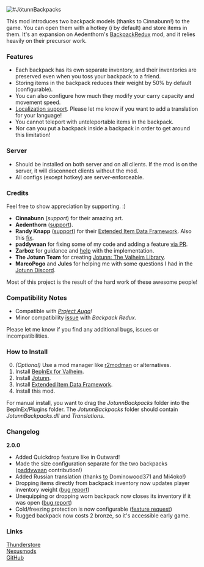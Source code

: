 ![#JötunnBackpacks](https://live.staticflickr.com/65535/51349781473_97b6d4ae9d_h.jpg)

This mod introduces two backpack models (thanks to Cinnabunn!) to the game. You can open them with a hotkey (_i_ by default) and store items in them. It's an expansion on Aedenthorn's [BackpackRedux](https://www.nexusmods.com/valheim/mods/1333) mod, and it relies heavily on their precursor work.

### Features
* Each backpack has its own separate inventory, and their inventories are preserved even when you toss your backpack to a friend.
* Storing items in the backpack reduces their weight by 50% by default (configurable).
* You can also configure how much they modify your carry capacity and movement speed.
* [Localization support](https://valheim-modding.github.io/Jotunn/tutorials/localization.html#example-json-file). Please let me know if you want to add a translation for your language!
* You cannot teleport with unteleportable items in the backpack.
* Nor can you put a backpack inside a backpack in order to get around this limitation!

### Server
* Should be installed on both server and on all clients. If the mod is on the server, it will disconnect clients without the mod.
* All configs (except hotkey) are server-enforceable.

### Credits
Feel free to show appreciation by supporting. :)

 * **Cinnabunn** (_support_) for their amazing art.
 * **Aedenthorn** ([support](https://www.nexusmods.com/valheim/users/18901754)).
 * **Randy Knapp** ([support](https://www.paypal.com/donate/?hosted_button_id=UFYR7AKYFPXLY)) for their [Extended Item Data Framework](https://github.com/RandyKnapp/ValheimMods/tree/main/ExtendedItemDataFramework). Also this [fix](https://github.com/RandyKnapp/ValheimMods/blob/77e98e3cf0cacc43d9812659f12fd5fcb3154d8d/EquipmentAndQuickSlots/InventoryGrid_Patch.cs#L10).
 * **paddywaan** for fixing some of my code and adding a feature [via PR](https://github.com/Emrik-North/JotunnBackpacks/commit/335c3b7253eb5c8621b812cb19c858e5bf03234d).
 * **Zarboz** for guidance and [help](https://github.com/VMP-Valheim/Back_packs) with the implementation.
 * **The Jotunn Team** for creating [Jotunn: The Valheim Library](https://valheim-modding.github.io/Jotunn/index.html).
 * **MarcoPogo** and **Jules** for helping me with some questions I had in the [Jotunn Discord](https://discord.gg/DdUt6g7gyA).

Most of this project is the result of the hard work of these awesome people!

### Compatibility Notes
 * Compatible with _[Project Auga](https://projectauga.com/)!_
 * Minor compatibility [issue](https://forums.nexusmods.com/index.php?/topic/10327288-jotunnbackpacks/page-6#entry98033203) with _Backpack Redux_.

Please let me know if you find any additional bugs, issues or incompatibilities.

### How to Install
0. _(Optional)_ Use a mod manager like [r2modman](https://valheim.thunderstore.io/package/ebkr/r2modman/) or alternatives.
1. Install [BepInEx for Valheim](https://valheim.thunderstore.io/package/denikson/BepInExPack_Valheim/).
2. Install [Jotunn](https://valheim.thunderstore.io/package/ValheimModding/Jotunn/).
3. Install [Extended Item Data Framework](https://valheim.thunderstore.io/package/RandyKnapp/ExtendedItemDataFramework/).
4. Install this mod.

For manual install, you want to drag the _JotunnBackpacks_ folder into the BepInEx/Plugins folder. The _JotunnBackpacks_ folder should contain _JotunnBackpacks.dll_ and _Translations_.

### Changelog
**2.0.0**
 * Added Quickdrop feature like in Outward!
 * Made the size configuration separate for the two backpacks ([paddywaan](https://github.com/paddywaan/) contribution!)
 * Added Russian translation (thanks [to](https://github.com/Emrik-North/JotunnBackpacks/issues/2) Dominowood371 and Mi4oko!)
 * Dropping items directly from backpack inventory now updates player inventory weight ([bug report](https://www.nexusmods.com/valheim/mods/1416?tab=bugs))
 * Unequipping or dropping worn backpack now closes its inventory if it was open ([bug report](https://www.nexusmods.com/valheim/mods/1416?tab=bugs))
 * Cold/freezing protection is now configurable ([feature request](https://github.com/Emrik-North/JotunnBackpacks/issues/3))
 * Rugged backpack now costs 2 bronze, so it's accessible early game.

### Links
[Thunderstore](https://valheim.thunderstore.io/package/EmrikNorth_and_Aedenthorn/JotunnBackpacks/)  
[Nexusmods](https://www.nexusmods.com/valheim/mods/1416)  
[GitHub](https://github.com/Emrik-North/JotunnBackpacks)  
